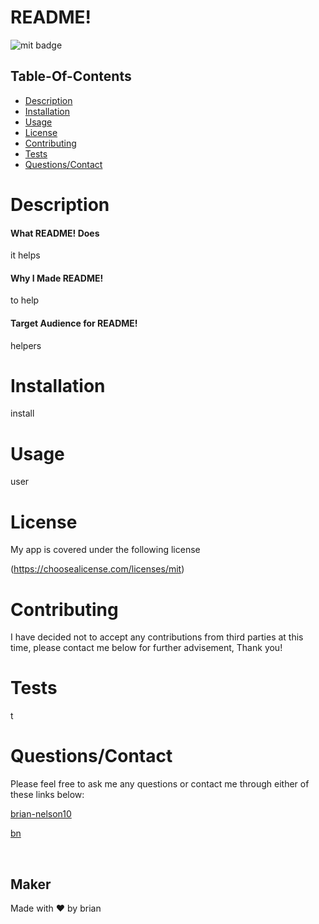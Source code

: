 
# README!

 ![mit badge](https://img.shields.io/badge/License-mit-brightgreen)

  ## Table-Of-Contents

  * [Description](#description)
  * [Installation](#installation)
  * [Usage](#usage)
  * [License](#license)
  * [Contributing](#contributing)
  * [Tests](#tests)
  * [Questions/Contact](#questions/contact)

# Description

#### What README! Does

  it helps

#### Why I Made README!

  to help

#### Target Audience for README! 

  helpers

# Installation

  install

# Usage

user

# License

 
My app is covered under the following license


(https://choosealicense.com/licenses/mit)
    

    

# Contributing


  I have decided not to accept any contributions from third parties at this time, please contact me below for further advisement, Thank you!
    

# Tests

t

# Questions/Contact

Please feel free to ask me any questions or contact me through either of these links below:

[brian-nelson10](https://github.com/brian-nelson10)

[bn](mailto:bn)

<br>

## Maker
Made with ❤️ by brian

